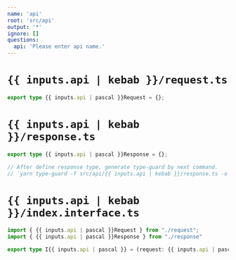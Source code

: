 ```yaml
---
name: 'api'
root: 'src/api'
output: '*'
ignore: []
questions:
  api: 'Please enter api name.'
---
```


# `{{ inputs.api | kebab }}/request.ts`

```ts
export type {{ inputs.api | pascal }}Request = {};
```

# `{{ inputs.api | kebab }}/response.ts`

```ts
export type {{ inputs.api | pascal }}Response = {};

// After define response type, generate type-guard by next command.
// `yarn type-guard -f src/api/{{ inputs.api | kebab }}/response.ts -o src/api/{{ inputs.api | kebab }}/is-{{ inputs.api | kebab }}-response.ts`
```

# `{{ inputs.api | kebab }}/index.interface.ts`

```ts
import { {{ inputs.api | pascal }}Request } from "./request";
import { {{ inputs.api | pascal }}Response } from "./response"

export type I{{ inputs.api | pascal }} = (request: {{ inputs.api | pascal }}Request) => Promise<{{ inputs.api | pascal }}Response>
```
